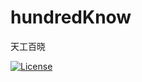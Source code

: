 # hundredKnow
天工百晓

[![License](https://img.shields.io/badge/License-GPL%20v2-blue.svg)](https://github.com/phil-fly/hundredKnow/blob/master/LICENSE) 